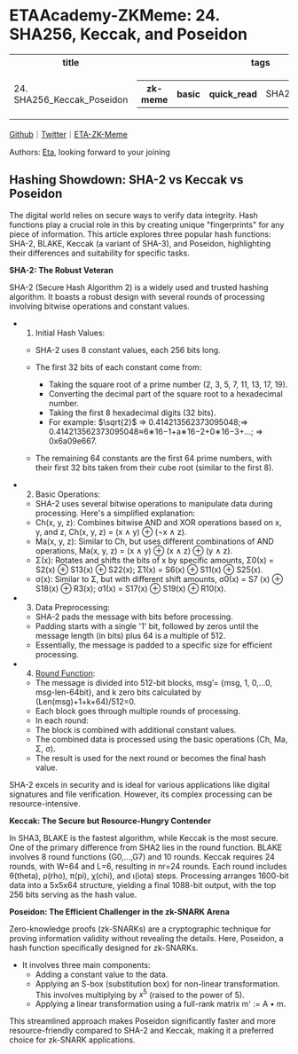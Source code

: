 # ETAAcademy-ZKMeme: 24. SHA256, Keccak, and Poseidon

<table>
  <tr>
    <th>title</th>
    <th>tags</th>
  </tr>
  <tr>
    <td>24. SHA256_Keccak_Poseidon</td>
    <td>
      <table>
        <tr>
          <th>zk-meme</th>
          <th>basic</th>
          <th>quick_read</th>
          <td>SHA256_Keccak_Poseidon</td>
        </tr>
      </table>
    </td>
  </tr>
</table>

[Github](https://github.com/ETAAcademy)｜[Twitter](https://twitter.com/ETAAcademy)｜[ETA-ZK-Meme](https://github.com/ETAAcademy/ETAAcademy-ZK-Meme)

Authors: [Eta](https://twitter.com/pwhattie), looking forward to your joining

## Hashing Showdown: SHA-2 vs Keccak vs Poseidon

The digital world relies on secure ways to verify data integrity. Hash functions play a crucial role in this by creating unique "fingerprints" for any piece of information. This article explores three popular hash functions: SHA-2, BLAKE, Keccak (a variant of SHA-3), and Poseidon, highlighting their differences and suitability for specific tasks.

**SHA-2: The Robust Veteran**

SHA-2 (Secure Hash Algorithm 2) is a widely used and trusted hashing algorithm. It boasts a robust design with several rounds of processing involving bitwise operations and constant values.

- 1. Initial Hash Values:

  - SHA-2 uses 8 constant values, each 256 bits long.

  - The first 32 bits of each constant come from:

    - Taking the square root of a prime number (2, 3, 5, 7, 11, 13, 17, 19).
    - Converting the decimal part of the square root to a hexadecimal number.
    - Taking the first 8 hexadecimal digits (32 bits).
    - For example: $\sqrt{2}$ => 0.414213562373095048;=> 0.414213562373095048≈6∗16−1+a∗16−2+0∗16−3+...; => 0x6a09e667.

  - The remaining 64 constants are the first 64 prime numbers, with their first 32 bits taken from their cube root (similar to the first 8).

- 2. Basic Operations:

  - SHA-2 uses several bitwise operations to manipulate data during processing. Here's a simplified explanation:
  - Ch(x, y, z): Combines bitwise AND and XOR operations based on x, y, and z, Ch(x, y, z) = (x ∧ y) ⊕ (¬x ∧ z).
  - Ma(x, y, z): Similar to Ch, but uses different combinations of AND operations, Ma(x, y, z) = (x ∧ y) ⊕ (x ∧ z) ⊕ (y ∧ z).
  - Σ(x): Rotates and shifts the bits of x by specific amounts, Σ0(x) = S2(x) ⊕ S13(x) ⊕ S22(x); Σ1(x) = S6(x) ⊕ S11(x) ⊕ S25(x).
  - σ(x): Similar to Σ, but with different shift amounts, σ0(x) = S7
    (x) ⊕ S18(x) ⊕ R3(x); σ1(x) = S17(x) ⊕ S19(x) ⊕ R10(x).

- 3. Data Preprocessing:
  - SHA-2 pads the message with bits before processing.
  - Padding starts with a single '1' bit, followed by zeros until the message length (in bits) plus 64 is a multiple of 512.
  - Essentially, the message is padded to a specific size for efficient processing.
- 4. [Round Function](https://github.com/ETAAcademy/ETAAcademy-ZK-Meme/blob/main/01_Ouick_Read/22_AES.md):
  - The message is divided into 512-bit blocks, msg’= {msg, 1, 0,…0, msg-len-64bit}, and k zero bits calculated by (Len(msg)+1+k+64)/512=0.
  - Each block goes through multiple rounds of processing.
  - In each round:
  - The block is combined with additional constant values.
  - The combined data is processed using the basic operations (Ch, Ma, Σ, σ).
  - The result is used for the next round or becomes the final hash value.

SHA-2 excels in security and is ideal for various applications like digital signatures and file verification. However, its complex processing can be resource-intensive.

**Keccak: The Secure but Resource-Hungry Contender**

In SHA3, BLAKE is the fastest algorithm, while Keccak is the most secure. One of the primary difference from SHA2 lies in the round function. BLAKE involves 8 round functions (G0,...,G7) and 10 rounds. Keccak requires 24 rounds, with W=64 and L=6, resulting in nr=24 rounds. Each round includes θ(theta), ρ(rho), π(pi), χ(chi), and ι(iota) steps. Processing arranges 1600-bit data into a 5x5x64 structure, yielding a final 1088-bit output, with the top 256 bits serving as the hash value.

**Poseidon: The Efficient Challenger in the zk-SNARK Arena**

Zero-knowledge proofs (zk-SNARKs) are a cryptographic technique for proving information validity without revealing the details. Here, Poseidon, a hash function specifically designed for zk-SNARKs.

- It involves three main components:
  - Adding a constant value to the data.
  - Applying an S-box (substitution box) for non-linear transformation. This involves multiplying by $x^5$ (raised to the power of 5).
  - Applying a linear transformation using a full-rank matrix m' := A • m.

This streamlined approach makes Poseidon significantly faster and more resource-friendly compared to SHA-2 and Keccak, making it a preferred choice for zk-SNARK applications.
